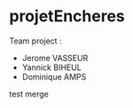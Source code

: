 # projetEncheres

Team project :

-   Jerome VASSEUR
-   Yannick BIHEUL
-   Dominique AMPS

test merge